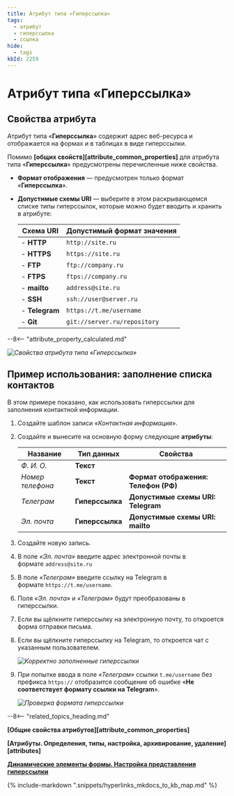 ```yaml
---
title: Атрибут типа «Гиперссылка»
tags:
  - атрибут
  - гиперссылка
  - ссылка
hide:
  - tags
kbId: 2259
---
```


# Атрибут типа «Гиперссылка»

## Свойства атрибута

Атрибут типа «**Гиперссылка**» содержит адрес веб-ресурса и отображается на формах и в таблицах в виде гиперссылки.

Помимо **[общих свойств][attribute_common_properties]** для атрибута типа «**Гиперссылка**» предусмотрены перечисленные ниже свойства.

- **Формат отображения** — предусмотрен только формат «**Гиперссылка**».
- **Допустимые схемы URI** — выберите в этом раскрывающемся списке типы гиперссылок, которые можно будет вводить и хранить в атрибуте:

    |Схема URI|Допустимый формат значения|
    |---|---|
    |- **HTTP**|`http://site.ru`|
    |- **HTTPS**|`https://site.ru`|
    |- **FTP**|`ftp://company.ru`|
    |- **FTPS**|`ftps://company.ru`|
    |- **mailto**|`address@site.ru`|
    |- **SSH**|`ssh://user@server.ru`|
    |- **Telegram**|`https://t.me/username`|
    |- **Git**|`git://server.ru/repository`|

--8<-- "attribute_property_calculated.md"

_![Свойства атрибута типа «Гиперссылка»](attribute_hyperlink_properties.png)_

## Пример использования: заполнение списка контактов

В этом примере показано, как использовать гиперссылки для заполнения контактной информации.

1. Создайте шаблон записи «_Контактная информация_».
2. Создайте и вынесите на основную форму следующие **атрибуты**:
    
    |Название|Тип данных|Свойства|
    |---|---|---|
    |_Ф. И. О._|**Текст**||
    |_Номер телефона_|**Текст**|**Формат отображения: Телефон (РФ)**|
    |_Телеграм_|**Гиперссылка**|**Допустимые схемы URI: Telegram**|
    |_Эл. почта_|**Гиперссылка**|**Допустимые схемы URI: mailto**|
    
3. Создайте новую запись.
4. В поле _«Эл. почта»_ введите адрес электронной почты в формате `address@site.ru`
5. В поле _«Телеграм»_ введите ссылку на Telegram в формате `https://t.me/username`.
6. Поля _«Эл. почта»_ и _«Телеграм»_ будут преобразованы в гиперссылки.
7. Если вы щёлкните гиперссылку на электронную почту, то откроется форма отправки письма.
8. Если вы щёлкните гиперссылку на Telegram, то откроется чат с указанным пользователем.

    _![Корректно заполненные гиперссылки](attribute_hyperlink_example_telegram_valid.png)_

9. При попытке ввода в поле _«Телеграм»_ ссылки `t.me/username` без префикса `https://` отобразится сообщение об ошибке «**Не соответствует формату ссылки на Telegram**».

    _![Проверка формата гиперссылки](attribute_hyperlink_example_telegram_invalid.png)_

--8<-- "related_topics_heading.md"

**[Общие свойства атрибутов][attribute_common_properties]**

**[Атрибуты. Определения, типы, настройка, архивирование, удаление][attributes]**

**[Динамические элементы формы. Настройка представления гиперссылки](https://kb.comindware.ru/article.php?id=2531#formset12)**

{%
include-markdown ".snippets/hyperlinks_mkdocs_to_kb_map.md"
%}
